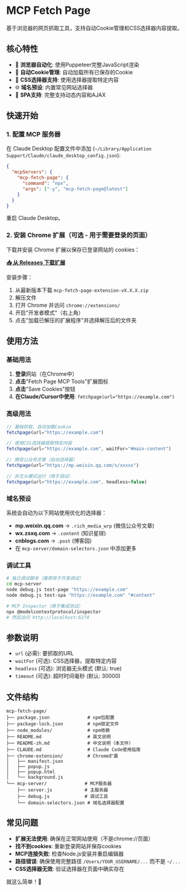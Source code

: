 # MCP Fetch Page

基于浏览器的网页抓取工具，支持自动Cookie管理和CSS选择器内容提取。

## 核心特性

- 🤖 **浏览器自动化**: 使用Puppeteer完整JavaScript渲染
- 🍪 **自动Cookie管理**: 自动加载所有已保存的Cookie
- 🎯 **CSS选择器支持**: 使用选择器提取特定内容
- 🌐 **域名预设**: 内置常见网站选择器
- 📱 **SPA支持**: 完整支持动态内容和AJAX

## 快速开始

### 1. 配置 MCP 服务器

在 Claude Desktop 配置文件中添加 (`~/Library/Application Support/Claude/claude_desktop_config.json`):

```json
{
  "mcpServers": {
    "mcp-fetch-page": {
      "command": "npx",
      "args": ["-y", "mcp-fetch-page@latest"]
    }
  }
}
```

重启 Claude Desktop。

### 2. 安装 Chrome 扩展（可选 - 用于需要登录的页面）

下载并安装 Chrome 扩展以保存已登录网站的 cookies：

**[📥 从 Releases 下载扩展](https://github.com/kaiye/mcp-fetch-page/releases/latest)**

安装步骤：
1. 从最新版本下载 `mcp-fetch-page-extension-vX.X.X.zip`
2. 解压文件
3. 打开 Chrome 并访问 `chrome://extensions/`
4. 开启"开发者模式"（右上角）
5. 点击"加载已解压的扩展程序"并选择解压后的文件夹

## 使用方法

### 基础用法
1. **登录**网站（在Chrome中）
2. **点击**"Fetch Page MCP Tools"扩展图标
3. **点击**"Save Cookies"按钮
4. **在Claude/Cursor中使用**: `fetchpage(url="https://example.com")`

### 高级用法

```javascript
// 基础抓取，自动加载Cookie
fetchpage(url="https://example.com")

// 使用CSS选择器提取特定内容
fetchpage(url="https://example.com", waitFor="#main-content")

// 微信公众号文章（自动选择器）
fetchpage(url="https://mp.weixin.qq.com/s/xxxxx")

// 非无头模式运行（用于调试）
fetchpage(url="https://example.com", headless=false)
```

### 域名预设

系统会自动为以下网站使用优化的选择器：
- **mp.weixin.qq.com** → `.rich_media_wrp` (微信公众号文章)
- **wx.zsxq.com** → `.content` (知识星球)
- **cnblogs.com** → `.post` (博客园)
- 在 `mcp-server/domain-selectors.json` 中添加更多

### 调试工具

```bash
# 独立调试脚本（推荐用于开发调试）
cd mcp-server
node debug.js test-page "https://example.com"
node debug.js test-spa "https://example.com" "#content"

# MCP Inspector（用于集成测试）
npx @modelcontextprotocol/inspector
# 然后访问 http://localhost:6274
```

## 参数说明

- `url` (必需): 要抓取的URL
- `waitFor` (可选): CSS选择器，提取特定内容
- `headless` (可选): 浏览器无头模式 (默认: true)
- `timeout` (可选): 超时时间毫秒 (默认: 30000)

## 文件结构

```
mcp-fetch-page/
├── package.json              # npm包配置
├── package-lock.json         # npm锁定文件
├── node_modules/             # npm依赖
├── README.md                 # 英文说明
├── README-zh.md              # 中文说明（本文件）
├── CLAUDE.md                 # Claude Code使用指南
├── chrome-extension/         # Chrome扩展
│   ├── manifest.json
│   ├── popup.js
│   ├── popup.html
│   └── background.js
└── mcp-server/              # MCP服务器
    ├── server.js            # 主服务器
    ├── debug.js             # 调试工具
    └── domain-selectors.json # 域名选择器配置
```

## 常见问题

- **扩展无法使用**: 确保在正常网站使用（不是chrome://页面）
- **找不到cookies**: 重新登录网站并保存cookies
- **MCP连接失败**: 检查Node.js安装并重启编辑器
- **路径错误**: 确保使用完整路径 `/Users/YOUR_USERNAME/...` 而不是 `~/...`
- **CSS选择器无效**: 验证选择器在页面中确实存在

就这么简单！🍪